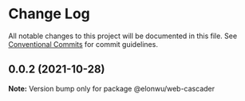 # Change Log

All notable changes to this project will be documented in this file.
See [Conventional Commits](https://conventionalcommits.org) for commit guidelines.

## 0.0.2 (2021-10-28)

**Note:** Version bump only for package @elonwu/web-cascader
